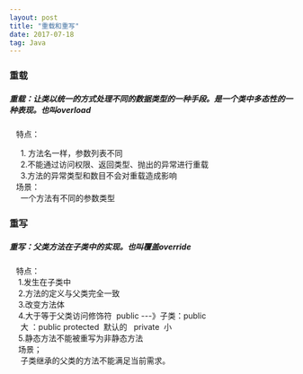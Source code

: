 ```yaml
---
layout: post
title: "重载和重写"
date: 2017-07-18  
tag: Java 
---
```




### 重载

##### 重载：让类以统一的方式处理不同的数据类型的一种手段。是一个类中多态性的一种表现。也叫overload<br>

   特点：<br>

     1. 方法名一样，参数列表不同 <br>
        &nbsp; &nbsp;&nbsp;&nbsp;2.不能通过访问权限、返回类型、抛出的异常进行重载<br>
        &nbsp; &nbsp;&nbsp;&nbsp;3.方法的异常类型和数目不会对重载造成影响<br>
        &nbsp; &nbsp;场景：<br>
             一个方法有不同的参数类型<br>

### 重写

#####  重写：父类方法在子类中的实现。也叫覆盖override<br>

   特点：<br>
&nbsp; &nbsp; 1.发生在子类中<br>
&nbsp; &nbsp; 2.方法的定义与父类完全一致<br>
&nbsp; &nbsp; 3.改变方法体<br>
&nbsp; &nbsp; 4.大于等于父类访问修饰符&nbsp;&nbsp;public ---》子类：public <br>
&nbsp; &nbsp;&nbsp;&nbsp;大 ：public protected&nbsp;&nbsp;默认的&nbsp; &nbsp;private&nbsp;&nbsp;小<br>
&nbsp; &nbsp; 5.静态方法不能被重写为非静态方法<br>
    场景；<br>
&nbsp; &nbsp;&nbsp;&nbsp;子类继承的父类的方法不能满足当前需求。<br>
